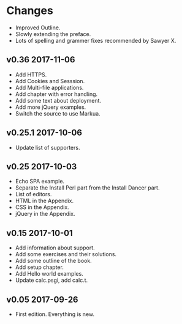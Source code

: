 # Changes

* Improved Outline.
* Slowly extending the preface.
* Lots of spelling and grammer fixes recommended by Sawyer X.

## v0.36 2017-11-06

* Add HTTPS.
* Add Cookies and Sesssion.
* Add Multi-file applications.
* Add chapter with error handling.
* Add some text about deployment.
* Add more jQuery examples.
* Switch the source to use Markua.

## v0.25.1 2017-10-06

* Update list of supporters.

## v0.25 2017-10-03

* Echo SPA example.
* Separate the Install Perl part from the Install Dancer part.
* List of editors.
* HTML in the Appendix.
* CSS in the Appendix.
* jQuery in the Appendix.

## v0.15 2017-10-01

* Add information about support.
* Add some exercises and their solutions.
* Add some outline of the book.
* Add setup chapter.
* Add Hello world examples.
* Update calc.psgi, add calc.t.

## v0.05 2017-09-26

* First edition. Everything is new.

